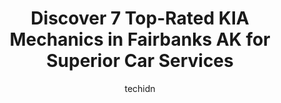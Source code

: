 ---
layout: ampstory
image: https://images.unsplash.com/photo-1504887764023-6f27056d186c?ixlib=rb-4.0.3&ixid=MnwxMjA3fDB8MHxwaG90by1wYWdlfHx8fGVufDB8fHx8&auto=format&fit=crop&w=640&h=853&q=80
author: techidn
featured: false
description: Trust your vehicles maintenance and repairs to the 7 best KIA Mechanic in Fairbanks AK, USA. With their extensive experience, cutting-edge technology, and commitment to customer satisfactio
title: Discover 7 Top-Rated KIA Mechanics in Fairbanks AK for Superior Car Services
cover:
   title: Discover 7 Top-Rated KIA Mechanics in Fairbanks AK for Superior Car Services
   subtitle: Rickpate
   background: https://images.unsplash.com/photo-1504887764023-6f27056d186c?ixlib=rb-4.0.3&ixid=MnwxMjA3fDB8MHxwaG90by1wYWdlfHx8fGVufDB8fHx8&auto=format&fit=crop&w=640&h=853&q=80

pages: 
 - layout: thirds
   top: <h1>#1 Metropolitan Garage</h1>
   bottom: "<p>I was very impressed with Jason and the Metro team. They Winterized my van and replaced the water pump.  Jason kept me well informed during the service. He was extremely </p>"
   background: https://www.knot35.com/toplist/wp-content/uploads/2023/06/best-kia-mechanic-1-in-fairbanks-ak-1685840610.png
   backgroundblur: true
 - layout: thirds
   top: <h1>#2 Fairbanks Nissan</h1>
   bottom: "<p>2610 S Cushman St, Fairbanks, AK 99701, United States</p>"
   background: https://www.knot35.com/toplist/wp-content/uploads/2023/06/best-kia-mechanic-2-in-fairbanks-ak-1685840612.jpeg
   cta:
      link: https://www.knot35.com/toplist/discover-7-top-rated-kia-mechanics-in-fairbanks-ak-for-superior-car-services/
      text: Discover 7 Top-Rated KIA Mechanics in Fairbanks AK for Superior Car Services
 - layout: thirds
   top: <h1>#3 Simard Automotive Inc</h1>
   bottom: "<p>5200 Aeronca Ave, Fairbanks, AK 99709, United States</p>"
   background: https://www.knot35.com/toplist/wp-content/uploads/2023/06/best-kia-mechanic-3-in-fairbanks-ak-1685840612.jpeg
   cta:
      link: https://www.knot35.com/toplist/discover-7-top-rated-kia-mechanics-in-fairbanks-ak-for-superior-car-services/
      text: Discover 7 Top-Rated KIA Mechanics in Fairbanks AK for Superior Car Services
 - layout: thirds
   top: <h1>#4 Kendall Subaru of Fairbanks</h1>
   bottom: "<p>1000 Cadillac Ct, Fairbanks, AK 99701, United States</p>"
   background: https://images.unsplash.com/photo-1580610447943-1bfbef5efe07?ixlib=rb-4.0.3&ixid=MnwxMjA3fDB8MHxwaG90by1wYWdlfHx8fGVufDB8fHx8&auto=format&fit=crop&w=640&h=853&q=80
   cta:
      link: https://www.knot35.com/toplist/discover-7-top-rated-kia-mechanics-in-fairbanks-ak-for-superior-car-services/
      text: Discover 7 Top-Rated KIA Mechanics in Fairbanks AK for Superior Car Services
 - layout: thirds
   top: <h1>#5 Jiffy Lube</h1>
   bottom: "<p>54 College Rd, Fairbanks, AK 99701, United States</p>"
   background: https://images.unsplash.com/photo-1462556791646-c201b8241a94?ixlib=rb-4.0.3&ixid=MnwxMjA3fDB8MHxwaG90by1wYWdlfHx8fGVufDB8fHx8&auto=format&fit=crop&w=640&h=853&q=80
   cta:
      link: https://www.knot35.com/toplist/discover-7-top-rated-kia-mechanics-in-fairbanks-ak-for-superior-car-services/
      text: Discover 7 Top-Rated KIA Mechanics in Fairbanks AK for Superior Car Services
 - layout: thirds
   top: <h1>#6 Kens Fairbanks Alignment</h1>
   bottom: "<p>739 Old Steese Hwy, Fairbanks, AK 99701, United States</p>"
   background: https://images.unsplash.com/photo-1567360425618-1594206637d2?ixlib=rb-4.0.3&ixid=MnwxMjA3fDB8MHxwaG90by1wYWdlfHx8fGVufDB8fHx8&auto=format&fit=crop&w=640&h=853&q=80
   cta:
      link: https://www.knot35.com/toplist/discover-7-top-rated-kia-mechanics-in-fairbanks-ak-for-superior-car-services/
      text: Discover 7 Top-Rated KIA Mechanics in Fairbanks AK for Superior Car Services
 - layout: thirds
   top: <h1>#7 Gabes Truck & Auto Repair LLC</h1>
   bottom: "<p>2015 Frank Ave, Fairbanks, AK 99701, United States</p>"
   background: https://images.unsplash.com/photo-1531169509526-f8f1fdaa4a67?ixlib=rb-4.0.3&ixid=MnwxMjA3fDB8MHxwaG90by1wYWdlfHx8fGVufDB8fHx8&auto=format&fit=crop&w=640&h=853&q=80
   cta:
      link: https://www.knot35.com/toplist/discover-7-top-rated-kia-mechanics-in-fairbanks-ak-for-superior-car-services/
      text: Discover 7 Top-Rated KIA Mechanics in Fairbanks AK for Superior Car Services
 - layout: thirds
   middle: Continue reading...
   background: https://images.unsplash.com/photo-1595364397663-fca4f075d796?ixlib=rb-4.0.3&ixid=MnwxMjA3fDB8MHxwaG90by1wYWdlfHx8fGVufDB8fHx8&auto=format&fit=crop&w=640&h=853&q=80
   cta:
      link: https://www.knot35.com/toplist/discover-7-top-rated-kia-mechanics-in-fairbanks-ak-for-superior-car-services/
      text: Discover 7 Top-Rated KIA Mechanics in Fairbanks AK for Superior Car Services
      
---